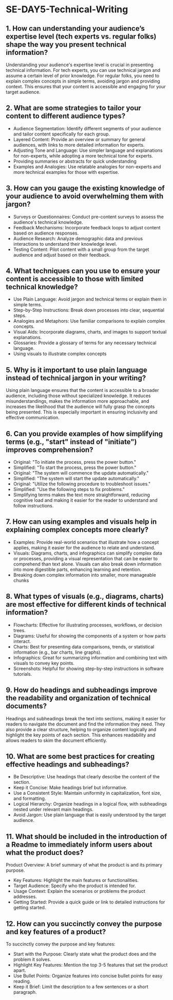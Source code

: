 # SE-DAY5-Technical-Writing
## 1. How can understanding your audience’s expertise level (tech experts vs. regular folks) shape the way you present technical information?

Understanding your audience's expertise level is crucial in presenting technical information. For tech experts, you can use technical jargon and assume a certain level of prior knowledge. For regular folks, you need to explain complex concepts in simple terms, avoiding jargon and providing context. This ensures that your content is accessible and engaging for your target audience.

## 2. What are some strategies to tailor your content to different audience types?

- Audience Segmentation: Identify different segments of your audience and tailor content specifically for each group.
- Layered Content: Provide an overview or summary for general audiences, with links to more detailed information for experts.
- Adjusting Tone and Language: Use simpler language and explanations for non-experts, while adopting a more technical tone for experts.
- Providing summaries or abstracts for quick understanding
- Examples and Analogies: Use relatable analogies for non-experts and more technical examples for those with expertise.
  
## 3. How can you gauge the existing knowledge of your audience to avoid overwhelming them with jargon?

- Surveys or Questionnaires: Conduct pre-content surveys to assess the audience's technical knowledge.
- Feedback Mechanisms: Incorporate feedback loops to adjust content based on audience responses.
- Audience Research: Analyze demographic data and previous interactions to understand their knowledge level.
- Testing Content: Pilot content with a small group from the target audience and adjust based on their feedback.
  
## 4. What techniques can you use to ensure your content is accessible to those with limited technical knowledge?

- Use Plain Language: Avoid jargon and technical terms or explain them in simple terms.
- Step-by-Step Instructions: Break down processes into clear, sequential steps.
- Analogies and Metaphors: Use familiar comparisons to explain complex concepts.
- Visual Aids: Incorporate diagrams, charts, and images to support textual explanations.
- Glossaries: Provide a glossary of terms for any necessary technical language.
- Using visuals to illustrate complex concepts

## 5. Why is it important to use plain language instead of technical jargon in your writing?

Using plain language ensures that the content is accessible to a broader audience, including those without specialized knowledge. It reduces misunderstandings, makes the information more approachable, and increases the likelihood that the audience will fully grasp the concepts being presented. This is especially important in ensuring inclusivity and effective communication.

## 6. Can you provide examples of how simplifying terms (e.g., "start" instead of "initiate") improves comprehension?

- Original: "To initiate the process, press the power button."
- Simplified: "To start the process, press the power button."
- Original: "The system will commence the update automatically."
- Simplified: "The system will start the update automatically."
- Original: "Utilize the following procedure to troubleshoot issues."
- Simplified: "Use the following steps to fix problems."
- Simplifying terms makes the text more straightforward, reducing cognitive load and making it easier for the reader to understand and follow instructions.

## 7. How can using examples and visuals help in explaining complex concepts more clearly?

- Examples: Provide real-world scenarios that illustrate how a concept applies, making it easier for the audience to relate and understand.
- Visuals: Diagrams, charts, and infographics can simplify complex data or processes, providing a visual representation that can be easier to comprehend than text alone. Visuals can also break down information into more digestible parts, enhancing learning and retention.
- Breaking down complex information into smaller, more manageable chunks
  
## 8. What types of visuals (e.g., diagrams, charts) are most effective for different kinds of technical information?

- Flowcharts: Effective for illustrating processes, workflows, or decision trees.
- Diagrams: Useful for showing the components of a system or how parts interact.
- Charts: Best for presenting data comparisons, trends, or statistical information (e.g., bar charts, line graphs).
- Infographics: Great for summarizing information and combining text with visuals to convey key points.
- Screenshots: Helpful for showing step-by-step instructions in software tutorials.

## 9. How do headings and subheadings improve the readability and organization of technical documents?

Headings and subheadings break the text into sections, making it easier for readers to navigate the document and find the information they need. They also provide a clear structure, helping to organize content logically and highlight the key points of each section. This enhances readability and allows readers to skim the document efficiently.

## 10. What are some best practices for creating effective headings and subheadings?

- Be Descriptive: Use headings that clearly describe the content of the section.
- Keep it Concise: Make headings brief but informative.
- Use a Consistent Style: Maintain uniformity in capitalization, font size, and formatting.
- Logical Hierarchy: Organize headings in a logical flow, with subheadings nested under relevant main headings.
- Avoid Jargon: Use plain language that is easily understood by the target audience.

## 11. What should be included in the introduction of a Readme to immediately inform users about what the product does?

Product Overview: A brief summary of what the product is and its primary purpose.
- Key Features: Highlight the main features or functionalities.
- Target Audience: Specify who the product is intended for.
- Usage Context: Explain the scenarios or problems the product addresses.
- Getting Started: Provide a quick guide or link to detailed instructions for getting started.

## 12. How can you succinctly convey the purpose and key features of a product?
To succinctly convey the purpose and key features:

- Start with the Purpose: Clearly state what the product does and the problem it solves.
- Highlight Key Features: Mention the top 3-5 features that set the product apart.
- Use Bullet Points: Organize features into concise bullet points for easy reading.
- Keep it Brief: Limit the description to a few sentences or a short paragraph.
